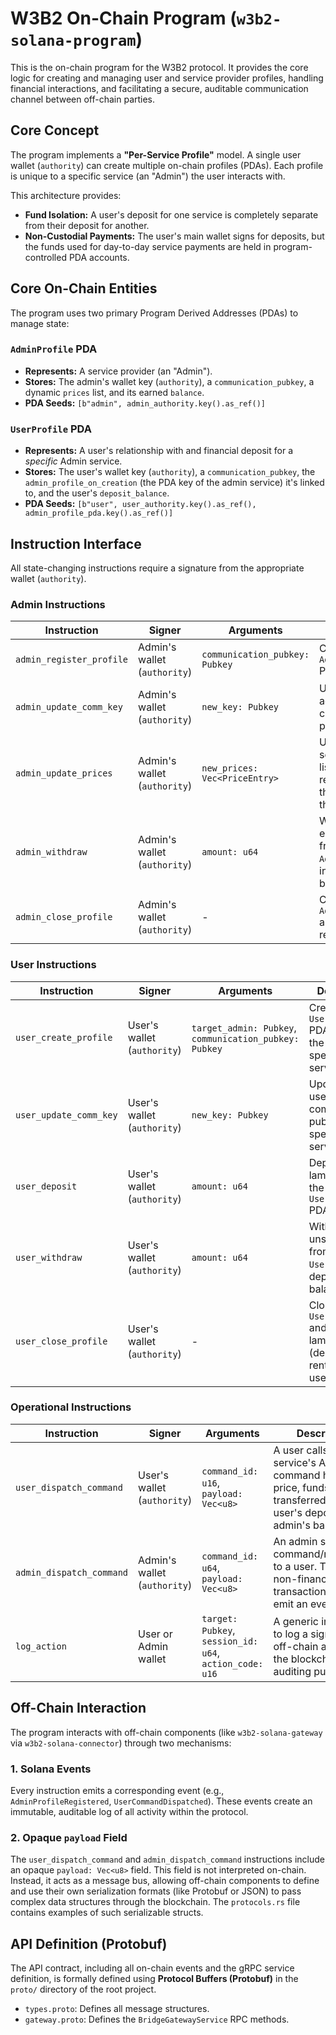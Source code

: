 # W3B2 On-Chain Program (`w3b2-solana-program`)

This is the on-chain program for the W3B2 protocol. It provides the core logic for creating and managing user and service provider profiles, handling financial interactions, and facilitating a secure, auditable communication channel between off-chain parties.

## Core Concept

The program implements a **"Per-Service Profile"** model. A single user wallet (`authority`) can create multiple on-chain profiles (PDAs). Each profile is unique to a specific service (an "Admin") the user interacts with.

This architecture provides:

  * **Fund Isolation:** A user's deposit for one service is completely separate from their deposit for another.
  * **Non-Custodial Payments:** The user's main wallet signs for deposits, but the funds used for day-to-day service payments are held in program-controlled PDA accounts.

## Core On-Chain Entities

The program uses two primary Program Derived Addresses (PDAs) to manage state:

### `AdminProfile` PDA

  * **Represents:** A service provider (an "Admin").
  * **Stores:** The admin's wallet key (`authority`), a `communication_pubkey`, a dynamic `prices` list, and its earned `balance`.
  * **PDA Seeds:** `[b"admin", admin_authority.key().as_ref()]`

### `UserProfile` PDA

  * **Represents:** A user's relationship with and financial deposit for a *specific* Admin service.
  * **Stores:** The user's wallet key (`authority`), a `communication_pubkey`, the `admin_profile_on_creation` (the PDA key of the admin service) it's linked to, and the user's `deposit_balance`.
  * **PDA Seeds:** `[b"user", user_authority.key().as_ref(), admin_profile_pda.key().as_ref()]`

## Instruction Interface

All state-changing instructions require a signature from the appropriate wallet (`authority`).

### Admin Instructions

| Instruction              | Signer                       | Arguments                      | Description                                                               |
| ------------------------ | ---------------------------- | ------------------------------ | ------------------------------------------------------------------------- |
| `admin_register_profile` | Admin's wallet (`authority`) | `communication_pubkey: Pubkey` | Creates the `AdminProfile` PDA.                                           |
| `admin_update_comm_key`  | Admin's wallet (`authority`) | `new_key: Pubkey`              | Updates the admin's communication public key.                             |
| `admin_update_prices`    | Admin's wallet (`authority`) | `new_prices: Vec<PriceEntry>`  | Updates the service price list, reallocating the PDA to fit the new size. |
| `admin_withdraw`         | Admin's wallet (`authority`) | `amount: u64`                  | Withdraws earned funds from the `AdminProfile`'s internal balance.        |
| `admin_close_profile`    | Admin's wallet (`authority`) | -                              | Closes the `AdminProfile` and refunds its rent lamports.                  |

### User Instructions

| Instruction            | Signer                      | Arguments                                              | Description                                                                     |
| ---------------------- | --------------------------- | ------------------------------------------------------ | ------------------------------------------------------------------------------- |
| `user_create_profile`  | User's wallet (`authority`) | `target_admin: Pubkey`, `communication_pubkey: Pubkey` | Creates a `UserProfile` PDA, linking the user to a specific admin service.      |
| `user_update_comm_key` | User's wallet (`authority`) | `new_key: Pubkey`                                      | Updates the user's communication public key for a specific service profile.     |
| `user_deposit`         | User's wallet (`authority`) | `amount: u64`                                          | Deposits lamports into the `UserProfile` PDA.                                   |
| `user_withdraw`        | User's wallet (`authority`) | `amount: u64`                                          | Withdraws unspent funds from the `UserProfile`'s deposit balance.               |
| `user_close_profile`   | User's wallet (`authority`) | -                                                      | Closes the `UserProfile` and refunds all lamports (deposit + rent) to the user. |

### Operational Instructions

| Instruction              | Signer                       | Arguments                                               | Description                                                                                                                     |
| ------------------------ | ---------------------------- | ------------------------------------------------------- | ------------------------------------------------------------------------------------------------------------------------------- |
| `user_dispatch_command`  | User's wallet (`authority`)  | `command_id: u16`, `payload: Vec<u8>`                   | A user calls a service's API. If the command has a price, funds are transferred from the user's deposit to the admin's balance. |
| `admin_dispatch_command` | Admin's wallet (`authority`) | `command_id: u64`, `payload: Vec<u8>`                   | An admin sends a command/notification to a user. This is a non-financial transaction used to emit an event.                     |
| `log_action`             | User or Admin wallet         | `target: Pubkey`, `session_id: u64`, `action_code: u16` | A generic instruction to log a significant off-chain action to the blockchain for auditing purposes.                            |

## Off-Chain Interaction

The program interacts with off-chain components (like `w3b2-solana-gateway` via `w3b2-solana-connector`) through two mechanisms:

### 1. Solana Events

Every instruction emits a corresponding event (e.g., `AdminProfileRegistered`, `UserCommandDispatched`). These events create an immutable, auditable log of all activity within the protocol.

### 2. Opaque `payload` Field

The `user_dispatch_command` and `admin_dispatch_command` instructions include an opaque `payload: Vec<u8>` field. This field is not interpreted on-chain. Instead, it acts as a message bus, allowing off-chain components to define and use their own serialization formats (like Protobuf or JSON) to pass complex data structures through the blockchain. The `protocols.rs` file contains examples of such serializable structs.

## API Definition (Protobuf)

The API contract, including all on-chain events and the gRPC service definition, is formally defined using **Protocol Buffers (Protobuf)** in the `proto/` directory of the root project.

- `types.proto`: Defines all message structures.
- `gateway.proto`: Defines the `BridgeGatewayService` RPC methods.